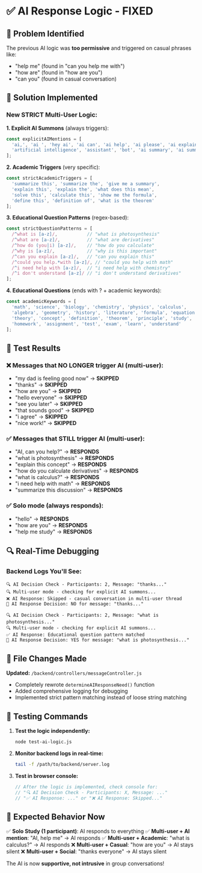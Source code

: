 # ✅ AI Response Logic - FIXED

## 🔧 Problem Identified
The previous AI logic was **too permissive** and triggered on casual phrases like:
- "help me" (found in "can you help me with")
- "how are" (found in "how are you")
- "can you" (found in casual conversation)

## 🎯 Solution Implemented

### **New STRICT Multi-User Logic:**

**1. Explicit AI Summons** (always triggers):
```javascript
const explicitAIMentions = [
  'ai,', 'ai ', 'hey ai', 'ai can', 'ai help', 'ai please', 'ai explain',
  'artificial intelligence', 'assistant', 'bot', 'ai summary', 'ai summarize'
];
```

**2. Academic Triggers** (very specific):
```javascript
const strictAcademicTriggers = [
  'summarize this', 'summarize the', 'give me a summary',
  'explain this', 'explain the', 'what does this mean',
  'solve this', 'calculate this', 'show me the formula',
  'define this', 'definition of', 'what is the theorem'
];
```

**3. Educational Question Patterns** (regex-based):
```javascript
const strictQuestionPatterns = [
  /^what is [a-z]/,           // "what is photosynthesis"
  /^what are [a-z]/,          // "what are derivatives"
  /^how do (you|i) [a-z]/,    // "how do you calculate"
  /^why is [a-z]/,            // "why is this important"
  /^can you explain [a-z]/,   // "can you explain this"
  /^could you help.*with [a-z]/, // "could you help with math"
  /^i need help with [a-z]/,  // "i need help with chemistry"
  /^i don't understand [a-z]/ // "i don't understand derivatives"
];
```

**4. Educational Questions** (ends with ? + academic keywords):
```javascript
const academicKeywords = [
  'math', 'science', 'biology', 'chemistry', 'physics', 'calculus',
  'algebra', 'geometry', 'history', 'literature', 'formula', 'equation',
  'theory', 'concept', 'definition', 'theorem', 'principle', 'study',
  'homework', 'assignment', 'test', 'exam', 'learn', 'understand'
];
```

## 🧪 Test Results

### ❌ Messages that NO LONGER trigger AI (multi-user):
- "my dad is feeling good now" → **SKIPPED**
- "thanks" → **SKIPPED**
- "how are you" → **SKIPPED**
- "hello everyone" → **SKIPPED**
- "see you later" → **SKIPPED**
- "that sounds good" → **SKIPPED**
- "i agree" → **SKIPPED**
- "nice work!" → **SKIPPED**

### ✅ Messages that STILL trigger AI (multi-user):
- "AI, can you help?" → **RESPONDS**
- "what is photosynthesis" → **RESPONDS**
- "explain this concept" → **RESPONDS**
- "how do you calculate derivatives" → **RESPONDS**
- "what is calculus?" → **RESPONDS**
- "i need help with math" → **RESPONDS**
- "summarize this discussion" → **RESPONDS**

### ✅ Solo mode (always responds):
- "hello" → **RESPONDS**
- "how are you" → **RESPONDS**
- "help me study" → **RESPONDS**

## 🔍 Real-Time Debugging

### Backend Logs You'll See:
```
🔍 AI Decision Check - Participants: 2, Message: "thanks..."
🔍 Multi-user mode - checking for explicit AI summons...
❌ AI Response: Skipped - casual conversation in multi-user thread
🤖 AI Response Decision: NO for message: "thanks..."
```

```
🔍 AI Decision Check - Participants: 2, Message: "what is photosynthesis..."
🔍 Multi-user mode - checking for explicit AI summons...
✅ AI Response: Educational question pattern matched
🤖 AI Response Decision: YES for message: "what is photosynthesis..."
```

## 📍 File Changes Made

**Updated:** `/backend/controllers/messageController.js`
- Completely rewrote `determineAIResponseNeed()` function
- Added comprehensive logging for debugging
- Implemented strict pattern matching instead of loose string matching

## 🧪 Testing Commands

1. **Test the logic independently:**
   ```bash
   node test-ai-logic.js
   ```

2. **Monitor backend logs in real-time:**
   ```bash
   tail -f /path/to/backend/server.log
   ```

3. **Test in browser console:**
   ```javascript
   // After the logic is implemented, check console for:
   // "🔍 AI Decision Check - Participants: X, Message: ..."
   // "✅ AI Response: ..." or "❌ AI Response: Skipped..."
   ```

## 🎯 Expected Behavior Now

✅ **Solo Study (1 participant)**: AI responds to everything
✅ **Multi-user + AI mention**: "AI, help me" → AI responds
✅ **Multi-user + Academic**: "what is calculus?" → AI responds
❌ **Multi-user + Casual**: "how are you" → AI stays silent
❌ **Multi-user + Social**: "thanks everyone" → AI stays silent

The AI is now **supportive, not intrusive** in group conversations!